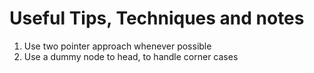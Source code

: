 # Useful Tips, Techniques and notes

1. Use two pointer approach whenever possible
2. Use a dummy node to head, to handle corner cases

